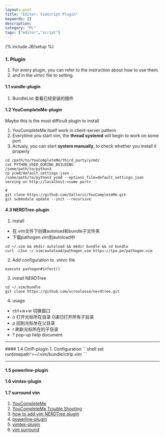 ```yaml
---
layout: post
title: "Editor: Vimscript Plugin"
keywords: []
description: 
category: "PL"
tags: ["editor","script"]
---
```

{% include JB/setup %}


### 1. Plugin
1. For every plugin, you can refer to the instruction about how to use them.
2. and in the vimrc file to setting.

#### 1.1 vundle-plugin
1. BundleList 查看已经安装的插件

#### 1.2 YouCompleteMe-plugin
Maybe this is the most difficult plugin to install
1. YouCompleteMe itself work in client-server pattern
2. Everytime you start vim, the **thread systemd** will begin to work on some
   port. 
3. Actualy, you can start **system manually**, to check whether you install it
   properly

```shell
cd /path/to/YouCompleteMe/third_party/ycmd/
cat PYTHON_USED_DURING_BUILDING
/some/path/to/python3
cp ycmd/default_settings.json .
/some/path/to/python3 ycmd --options_file=default_settings.json
serving on http://localhost:<some port>
```




```shell
# 
git clone https://github.com/Valloric/YouCompleteMe.git
git submodule update --init --recursive
```

#### 4.3 NERDTree-plugin

1. install
- 在.vim文件下创建autoload和bundle子文件夹
- 下载pathogen.vim到autoload中

```shell
cd ~/.vim && mkdir autoload && mkdir bundle && cd bundle
curl -LSso ~/.vim/autoload/pathogen.vim https://tpo.pe/pathogen.vim
```

2. Add configuration to .vimrc file

```shell
execute pathogen#infect()
```
3. install NERDTree

```shell
cd ~/.vim/bundle
git clone https://github.com/scrooloose/nerdtree.git
```

4. usage
- ctrl+w+w 切换窗口
- o 打开光标所在目录 O递归打开所有子目录
- p 回到光标坐在父目录
- r 刷新光标所在的子目录
- ? pop-up help document
<hr />
#### 1.4 CtrlP-plugin
1. Configuration
```shell
set runtimepath^=~/.vim/bundle/ctrlp.vim
```
<hr />

#### 1.5 powerline-plugin
#### 1.6 vimtex-plugin
#### 1.7 surround vim


1. [YouCompleteMe](https://github.com/ycm-core/YouCompleteMe)
2. [YouCompleteMe Trouble Shooting](https://github.com/ycm-core/YouCompleteMe/wiki/Troubleshooting-steps-for-ycmd-server-SHUT-DOWN)
3. [how to add vim NERDTree plugin](https://github.com/johnbellone/vim) 
4. [powerline-plugin](https://github.com/powerline/powerline) 
5. [vimtex-plugin](https://github.com/lervag/vimtex) 
6. [vim surround](https://github.com/tpope/vim-surround)
